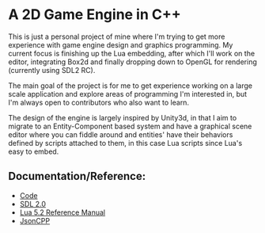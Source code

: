 A 2D Game Engine in C++
=======================

This is just a personal project of mine where I'm trying to get more experience with game engine design
and graphics programming. My current focus is finishing up the Lua embedding, after which 
I'll work on the editor, integrating Box2d and finally dropping down to OpenGL for rendering (currently using SDL2 RC).

The main goal of the project is for me to get experience working on a large scale application and explore
areas of programming I'm interested in, but I'm always open to contributors who also want to learn.

The design of the engine is largely inspired by Unity3d, in that I aim to migrate to an Entity-Component based system and have a graphical scene editor where you can fiddle around and entities' have their behaviors 
defined by scripts attached to them, in this case Lua scripts since Lua's easy to embed.

## Documentation/Reference:
- [Code](http://twinklebear.github.com/LPCGame/)
- [SDL 2.0](http://wiki.libsdl.org/moin.cgi/FrontPage)
- [Lua 5.2 Reference Manual](http://www.lua.org/manual/5.2/)
- [JsonCPP](http://jsoncpp.sourceforge.net/)
